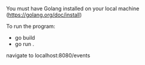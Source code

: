 You must have Golang installed on your local machine (https://golang.org/doc/install)

To run the program:

- go build
- go run .

navigate to localhost:8080/events
